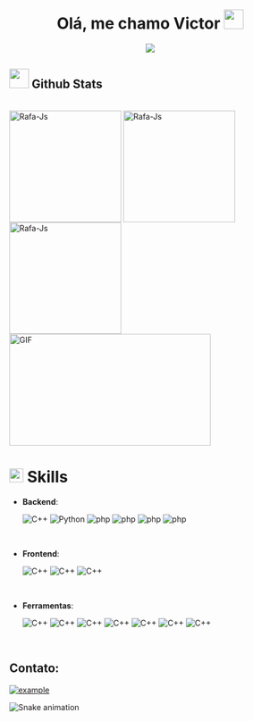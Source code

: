 <h1 align="center"><b>Olá, me chamo Victor </b><img src="https://media.giphy.com/media/hvRJCLFzcasrR4ia7z/giphy.gif" width="35"></h1>
<p align="center">
  <a href="https://github.com/DenverCoder1/readme-typing-svg"><img src="https://readme-typing-svg.herokuapp.com?font=Time+New+Roman&color=abd200&size=25&center=true&vCenter=true&width=600&height=100&lines=Sou+estudante+de+An%C3%A1lise+e+Desenvolvimento+de+Sistemas%2C;atualmente+trabalho+na+Leadfy%2C;uma+martech+voltada+para+o+ramo+automotivo."></a>
</p>

## <img src="https://media.giphy.com/media/iY8CRBdQXODJSCERIr/giphy.gif" width="35"><b> Github Stats </b>

<div style="display: inline_block"><br>
  <img align="center" alt="Rafa-Js" height="200" src="https://github-readme-stats.vercel.app/api?username=victordevphp&show_icons=true&theme=merko">
  <img align="center" alt="Rafa-Js" height="200" src="https://github-readme-stats.vercel.app/api/top-langs/?username=victordevphp&layout=compact&theme=merko">
  <img align="center" alt="Rafa-Js" height="200" src="https://github-readme-streak-stats.herokuapp.com/?user=victordevphp&theme=merko">
  <img align="center" alt="GIF" height="200" width="360" src="https://media.giphy.com/media/836HiJc7pgzy8iNXCn/giphy.gif" />
</div>

# <img src="https://media2.giphy.com/media/QssGEmpkyEOhBCb7e1/giphy.gif?cid=ecf05e47a0n3gi1bfqntqmob8g9aid1oyj2wr3ds3mg700bl&rid=giphy.gif" width ="25"><b> Skills</b>

- **Backend**:

    ![C++](https://img.shields.io/badge/C++%20-%2300599C.svg?style=for-the-badge&logo=c%2B%2B&logoColor=white)
    ![Python](https://img.shields.io/badge/Python%20-%2314354C.svg?style=for-the-badge&logo=python&logoColor=white)
    ![php](https://img.shields.io/badge/PHP-777BB4?style=for-the-badge&logo=php&logoColor=white)
    ![php](https://img.shields.io/badge/MySQL-005C84?style=for-the-badge&logo=mysql&logoColor=white)
    ![php](https://img.shields.io/badge/Nginx-009639?style=for-the-badge&logo=nginx&logoColor=white)
    ![php]( 	https://img.shields.io/badge/Apache-D22128?style=for-the-badge&logo=Apache&logoColor=white)
<br>

- **Frontend**:

    ![C++](https://img.shields.io/badge/HTML5-E34F26?style=for-the-badge&logo=html5&logoColor=white)
    ![C++](https://img.shields.io/badge/CSS3-1572B6?style=for-the-badge&logo=css3&logoColor=white)
    ![C++](https://img.shields.io/badge/Bootstrap-563D7C?style=for-the-badge&logo=bootstrap&logoColor=white)

<br> 

- **Ferramentas**:
  
    ![C++](https://img.shields.io/badge/Laragon-0E83CD?style=for-the-badge&logo=Laragon&logoColor=white)
    ![C++](https://img.shields.io/badge/Xampp-F37623?style=for-the-badge&logo=xampp&logoColor=white)
    ![C++](https://img.shields.io/badge/GitHub-100000?style=for-the-badge&logo=github&logoColor=white)
    ![C++](https://img.shields.io/badge/GIT-E44C30?style=for-the-badge&logo=git&logoColor=white)
    ![C++](https://img.shields.io/badge/Shell_Script-121011?style=for-the-badge&logo=gnu-bash&logoColor=white)
    ![C++](https://img.shields.io/badge/VSCode-0078D4?style=for-the-badge&logo=visual%20studio%20code&logoColor=white)
    ![C++](https://img.shields.io/badge/Laravel-FF2D20?style=for-the-badge&logo=laravel&logoColor=white)

<br> 

## Contato: 

  <a  href="https://www.linkedin.com/in/victordevphp/" target="_blank"  align="center" >
      <img src="https://img.shields.io/badge/Linked%20In-0A66C2.svg?style=for-the-badge&logo=linkedin&logoColor=white" alt="example"/>
   </a>

![Snake animation](https://github.com/MeirellesDEV/MeirellesDEV/blob/output/github-contribution-grid-snake.svg)
